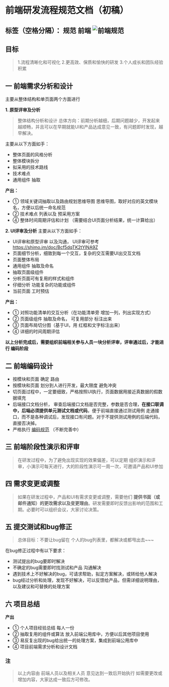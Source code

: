 # 前端研发流程规范文档（初稿）

标签（空格分隔）： 规范 前端
![前端规范][1]
---

## 目标
> 1.流程清晰化和可视化
> 2.更高效、保质和愉快的研发
> 3.个人成长和团队经验积累

## 一 前端需求分析和设计

主要从整体结构和单页面两个方面进行

**1. 原型评审及分析**

> 整体结构分析和设计
> 总体方向：前期分析越细，后期问题越少，开发起来越顺畅，并且可以在早期就能UI和产品达成意见一致，有问题即时发现，越早解决。

主要从以下方面如手：

- 整体页面的风格分析
- 整体模块拆分
- 拟采用的技术路线
- 技术难点
- 通用组件 抽取

**产出：**

- ① 领域关键词抽取以及路由规划思维导图 思维导图，取好对应的英文模块名，方便以后统一命名规范
- ② 技术难点 列表以及 预采用方案
- ④ 整体时间周期评估和计划 （需要结合UI页面分析结果，统一计算给出）


**2. UI评审及分析**
主要从以下方面如手：
- UI评审和原型评审 以及沟通， UI评审可参考 https://shimo.im/doc/Bcf5dqTK2tYlNA9Z
- 页面细节分析，细致到每一个交互，复杂的交互需要UI出交互文档
- 页面整体布局
- 通用组件 抽取及命名
- 抽取页面级组件 
- 分析页面可有复用的样式和组件
- 仔细分析 功能复杂的功能或组件
- 当前页面 工时预估

**产出：**

- ① 对照功能清单的交互分析（在功能清单旁 增加一列，列出实现方式）
- ② 页面级组件 抽取及命名， 可复用部分 标注出来
- ③ 页面布局切分图（基于UI，用 红框和文字标注出来）
- ④ 详细的时间周期评估



**以上分析完成后，需要组织前端相关参与人员一块分析评审，评审通过后，才能进行 编码阶段**


## 二 前端编码设计

- 按模块和页面 确定 路由
- 按模块和页面 划分到人进行开发，最大限度 避免冲突
- 切页面过程中，一定要细致，严格按照UI执行，页面数据用接近真数据的假数据填充
- 后端接口文档分析， 审查后端接口文档是否完整，参数是否合理，**在接口联调中，后端必须提供单元测试文档或代码**，便于前端直接通过测试用例 走通接口，而不是各种调试后，发现接口有问题。对于不提供测试用例的后端代码，直接否决掉。
- 严格执行 [编码规范][2]  （不断完善中）



## 三 前端阶段性演示和评审
> 在研发过程中，为了避免出现实现的效果偏差，可以定期 组织演示和评审，小演示可每天进行，大的阶段性演示可一周一次，可邀请产品和UI参加 



## 四 需求变更或调整
> 如果在研发过程中，产品和UI有需求变更或调整，需要他们 **提供书面（或邮件通知）的更改需求以及变更理由**。研发需要即时反馈出影响的范围和工期。必要时可以组织会议，大家讨论决策。



## 五 提交测试和bug修正
> 总体目标：不要让bug留在 个人的bug列表里，都解决或都甩出去~~~

在bug修正过程中有以下要求：

- 测试提出的bug要即时解决
- 不确定的bug需要即时找测试和产品 沟通解决
- 遇到技术上不好解决的bug，可请求帮助，拟定方案解决，或转给他人解决
- bug经过分析和处理，发现不好解决，可以反馈给产品，但需详细说明理由，以及建议和可替换的处理方案



## 六 项目总结
**产出**

- ① 个人项目经验总结 每人一份
- ② 抽取复用的组件或算法 放入前端公用库中，方便以后其他项目使用
- ③ 易反复出现的bug给出统一的处理方案，集成到前端公用库中
- ④ 项目前端需求分析和设计文档



### 注
> 以上内容由 前端人员以及相关人员 意见达到一致后开始执行
> 如需要更改或增加内容，大家达成一致后方可修改。


  [1]: http://7xt4p2.com1.z0.glb.clouddn.com/fe-rules.png
  [2]: http://fewiki.github.io/#!articles/vuejs.md
